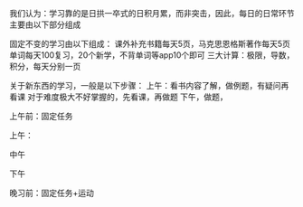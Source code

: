 我们认为：学习靠的是日拱一卒式的日积月累，而非突击，因此，每日的日常环节主要由以下部分组成

固定不变的学习由以下组成：
课外补充书籍每天5页，马克思恩格斯著作每天5页
单词每天100复习，20个新学，不背单词等app10个即可
三大计算：极限，导数，积分，每天分别一页

关于新东西的学习，一般是以下步骤：
上午：看书内容了解，做例题，有疑问再看课
对于难度极大不好掌握的，先看课，再做题
下午，做题，



上午前：固定任务

上午：

中午

下午

晚习前：固定任务+运动

